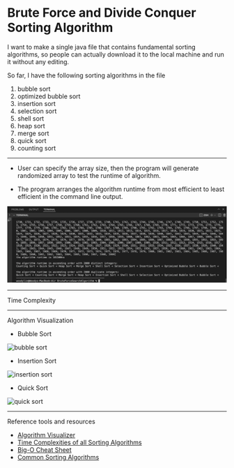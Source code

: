 # Brute Force and Divide Conquer Sorting Algorithm

I want to make a single java file that contains fundamental sorting algorithms, so people can actually download it to the local machine and run it without any editing.

So far, I have the following sorting algorithms in the file
1. bubble sort
2. optimized bubble sort
3. insertion sort 
4. selection sort
5. shell sort
6. heap sort 
7. merge sort
8. quick sort
9. counting sort

---

- User can specify the array size, then the program will generate randomized array to test the runtime of algorithm.

- The program arranges the algorithm runtime from most efficient to least efficient in the command line output.

![runtime](/images/runtimes.png)

---

Time Complexity

---

Algorithm Visualization

- Bubble Sort

![bubble sort](https://res.cloudinary.com/practicaldev/image/fetch/s--C0CI1OCj--/c_limit%2Cf_auto%2Cfl_progressive%2Cq_66%2Cw_880/https://dev-to-uploads.s3.amazonaws.com/i/ubhywp9xh8zk6on4caql.gif)

- Insertion Sort

![insertion sort](https://res.cloudinary.com/practicaldev/image/fetch/s---bIcRugF--/c_limit%2Cf_auto%2Cfl_progressive%2Cq_66%2Cw_880/https://dev-to-uploads.s3.amazonaws.com/i/osft7ojymgp8jroekxxu.gif)

- Quick Sort

![quick sort](https://res.cloudinary.com/practicaldev/image/fetch/s--5nmg3LKx--/c_limit%2Cf_auto%2Cfl_progressive%2Cq_66%2Cw_880/https://dev-to-uploads.s3.amazonaws.com/i/vo2ltivrpucxtoamvdeb.gif)

---

Reference tools and resources
- <a href="https://algorithm-visualizer.org/" target="_blank">Algorithm Visualizer</a>
- <a href="https://www.geeksforgeeks.org/time-complexities-of-all-sorting-algorithms/" target="_blank">Time Complexities of all Sorting Algorithms</a>
- <a href="https://www.bigocheatsheet.com/" target="_blank">Big-O Cheat Sheet</a>
- <a href="https://dev.to/christinamcmahon/common-sorting-algorithms-in-javascript-58a7" target="_blank">Common Sorting Algorithms</a>
